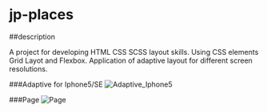 # jp-places

##description

A project for developing HTML CSS SCSS layout skills.
Using CSS elements Grid Layot and Flexbox.
Application of adaptive layout for different screen resolutions.

###Adaptive for Iphone5/SE
![Adaptive_Iphone5](https://i.postimg.cc/901M0tTY/jp-places.gif)

###Page
![Page](https://i.postimg.cc/hGL92Vg9/jp-places.jpg)
